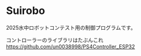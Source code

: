# Suirobo
2025水中ロボットコンテスト用の制御プログラムです。

コントローラーのライブラリはたぶんこれ
https://github.com/un0038998/PS4Controller_ESP32
